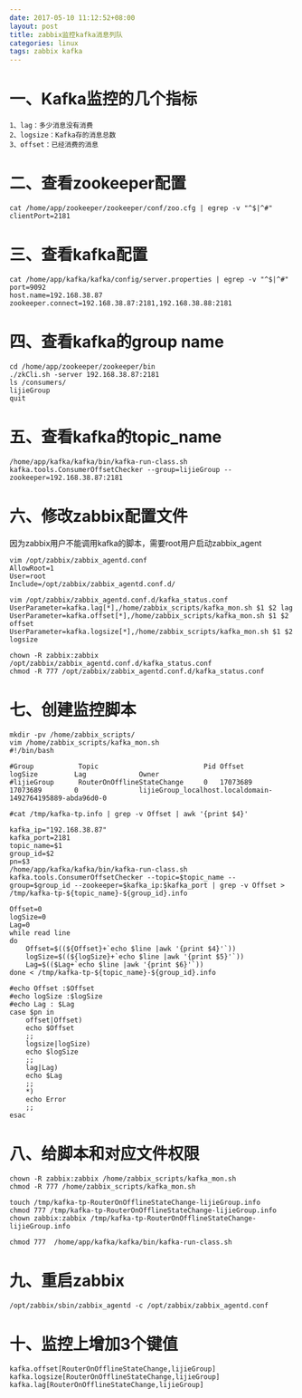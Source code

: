 ```yaml
---
date: 2017-05-10 11:12:52+08:00
layout: post
title: zabbix监控kafka消息列队
categories: linux
tags: zabbix kafka
---
```


# 一、Kafka监控的几个指标 #

	1、lag：多少消息没有消费
	2、logsize：Kafka存的消息总数
	3、offset：已经消费的消息


# 二、查看zookeeper配置 #

	cat /home/app/zookeeper/zookeeper/conf/zoo.cfg | egrep -v "^$|^#"
	clientPort=2181

# 三、查看kafka配置 #

	cat /home/app/kafka/kafka/config/server.properties | egrep -v "^$|^#"
	port=9092
	host.name=192.168.38.87
	zookeeper.connect=192.168.38.87:2181,192.168.38.88:2181

# 四、查看kafka的group name #

	cd /home/app/zookeeper/zookeeper/bin
	./zkCli.sh -server 192.168.38.87:2181
	ls /consumers/
	lijieGroup
	quit

# 五、查看kafka的topic_name #

	/home/app/kafka/kafka/bin/kafka-run-class.sh kafka.tools.ConsumerOffsetChecker --group=lijieGroup --zookeeper=192.168.38.87:2181


# 六、修改zabbix配置文件 #

因为zabbix用户不能调用kafka的脚本，需要root用户启动zabbix_agent

	vim /opt/zabbix/zabbix_agentd.conf
	AllowRoot=1
	User=root
	Include=/opt/zabbix/zabbix_agentd.conf.d/
	
	vim /opt/zabbix/zabbix_agentd.conf.d/kafka_status.conf
	UserParameter=kafka.lag[*],/home/zabbix_scripts/kafka_mon.sh $1 $2 lag
	UserParameter=kafka.offset[*],/home/zabbix_scripts/kafka_mon.sh $1 $2 offset
	UserParameter=kafka.logsize[*],/home/zabbix_scripts/kafka_mon.sh $1 $2 logsize
	
	chown -R zabbix:zabbix /opt/zabbix/zabbix_agentd.conf.d/kafka_status.conf
	chmod -R 777 /opt/zabbix/zabbix_agentd.conf.d/kafka_status.conf

# 七、创建监控脚本 #
	mkdir -pv /home/zabbix_scripts/
	vim /home/zabbix_scripts/kafka_mon.sh
	#!/bin/bash
	
	#Group           Topic                          Pid Offset          logSize         Lag             Owner
	#lijieGroup      RouterOnOfflineStateChange     0   17073689        17073689        0               lijieGroup_localhost.localdomain-1492764195889-abda96d0-0
	
	#cat /tmp/kafka-tp.info | grep -v Offset | awk '{print $4}'
	
	kafka_ip="192.168.38.87"
	kafka_port=2181
	topic_name=$1
	group_id=$2
	pn=$3
	/home/app/kafka/kafka/bin/kafka-run-class.sh kafka.tools.ConsumerOffsetChecker --topic=$topic_name --group=$group_id --zookeeper=$kafka_ip:$kafka_port | grep -v Offset > /tmp/kafka-tp-${topic_name}-${group_id}.info
	
	Offset=0
	logSize=0
	Lag=0
	while read line
	do
	    Offset=$((${Offset}+`echo $line |awk '{print $4}'`))
	    logSize=$((${logSize}+`echo $line |awk '{print $5}'`))
	    Lag=$(($Lag+`echo $line |awk '{print $6}'`))
	done < /tmp/kafka-tp-${topic_name}-${group_id}.info
	
	#echo Offset :$Offset
	#echo logSize :$logSize
	#echo Lag : $Lag
	case $pn in
	    offset|Offset)
	    echo $Offset
	    ;;
	    logsize|logSize)
	    echo $logSize
	    ;;
	    lag|Lag)
	    echo $Lag
	    ;;
	    *)
	    echo Error
	    ;;
	esac

# 八、给脚本和对应文件权限 #

	chown -R zabbix:zabbix /home/zabbix_scripts/kafka_mon.sh
	chmod -R 777 /home/zabbix_scripts/kafka_mon.sh
	
	touch /tmp/kafka-tp-RouterOnOfflineStateChange-lijieGroup.info
	chmod 777 /tmp/kafka-tp-RouterOnOfflineStateChange-lijieGroup.info
	chown zabbix:zabbix /tmp/kafka-tp-RouterOnOfflineStateChange-lijieGroup.info
	
	chmod 777  /home/app/kafka/kafka/bin/kafka-run-class.sh

# 九、重启zabbix #

	/opt/zabbix/sbin/zabbix_agentd -c /opt/zabbix/zabbix_agentd.conf


# 十、监控上增加3个键值 #

	kafka.offset[RouterOnOfflineStateChange,lijieGroup]
	kafka.logsize[RouterOnOfflineStateChange,lijieGroup]
	kafka.lag[RouterOnOfflineStateChange,lijieGroup]